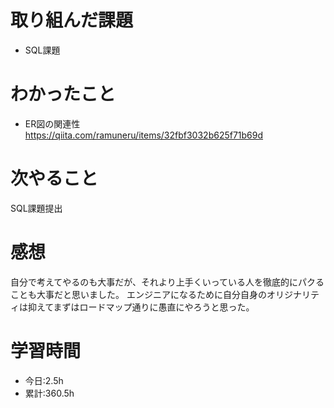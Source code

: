 # 取り組んだ課題
  - SQL課題
# わかったこと

- ER図の関連性　https://qiita.com/ramuneru/items/32fbf3032b625f71b69d
# 次やること
SQL課題提出
# 感想
自分で考えてやるのも大事だが、それより上手くいっている人を徹底的にパクることも大事だと思いました。
エンジニアになるために自分自身のオリジナリティは抑えてまずはロードマップ通りに愚直にやろうと思った。

# 学習時間
- 今日:2.5h
- 累計:360.5h